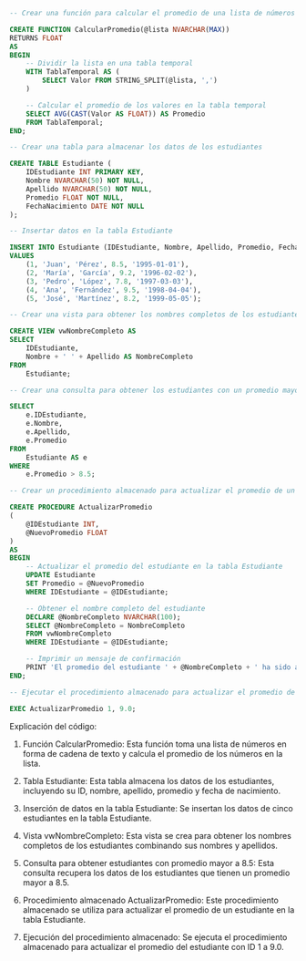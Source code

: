 ```sql
-- Crear una función para calcular el promedio de una lista de números

CREATE FUNCTION CalcularPromedio(@lista NVARCHAR(MAX))
RETURNS FLOAT
AS
BEGIN
    -- Dividir la lista en una tabla temporal
    WITH TablaTemporal AS (
        SELECT Valor FROM STRING_SPLIT(@lista, ',')
    )

    -- Calcular el promedio de los valores en la tabla temporal
    SELECT AVG(CAST(Valor AS FLOAT)) AS Promedio
    FROM TablaTemporal;
END;

-- Crear una tabla para almacenar los datos de los estudiantes

CREATE TABLE Estudiante (
    IDEstudiante INT PRIMARY KEY,
    Nombre NVARCHAR(50) NOT NULL,
    Apellido NVARCHAR(50) NOT NULL,
    Promedio FLOAT NOT NULL,
    FechaNacimiento DATE NOT NULL
);

-- Insertar datos en la tabla Estudiante

INSERT INTO Estudiante (IDEstudiante, Nombre, Apellido, Promedio, FechaNacimiento)
VALUES
    (1, 'Juan', 'Pérez', 8.5, '1995-01-01'),
    (2, 'María', 'García', 9.2, '1996-02-02'),
    (3, 'Pedro', 'López', 7.8, '1997-03-03'),
    (4, 'Ana', 'Fernández', 9.5, '1998-04-04'),
    (5, 'José', 'Martínez', 8.2, '1999-05-05');

-- Crear una vista para obtener los nombres completos de los estudiantes

CREATE VIEW vwNombreCompleto AS
SELECT
    IDEstudiante,
    Nombre + ' ' + Apellido AS NombreCompleto
FROM
    Estudiante;

-- Crear una consulta para obtener los estudiantes con un promedio mayor a 8.5

SELECT
    e.IDEstudiante,
    e.Nombre,
    e.Apellido,
    e.Promedio
FROM
    Estudiante AS e
WHERE
    e.Promedio > 8.5;

-- Crear un procedimiento almacenado para actualizar el promedio de un estudiante

CREATE PROCEDURE ActualizarPromedio
(
    @IDEstudiante INT,
    @NuevoPromedio FLOAT
)
AS
BEGIN
    -- Actualizar el promedio del estudiante en la tabla Estudiante
    UPDATE Estudiante
    SET Promedio = @NuevoPromedio
    WHERE IDEstudiante = @IDEstudiante;

    -- Obtener el nombre completo del estudiante
    DECLARE @NombreCompleto NVARCHAR(100);
    SELECT @NombreCompleto = NombreCompleto
    FROM vwNombreCompleto
    WHERE IDEstudiante = @IDEstudiante;

    -- Imprimir un mensaje de confirmación
    PRINT 'El promedio del estudiante ' + @NombreCompleto + ' ha sido actualizado a ' + CAST(@NuevoPromedio AS NVARCHAR);
END;

-- Ejecutar el procedimiento almacenado para actualizar el promedio de un estudiante

EXEC ActualizarPromedio 1, 9.0;
```

Explicación del código:

1. Función CalcularPromedio: Esta función toma una lista de números en forma de cadena de texto y calcula el promedio de los números en la lista.

2. Tabla Estudiante: Esta tabla almacena los datos de los estudiantes, incluyendo su ID, nombre, apellido, promedio y fecha de nacimiento.

3. Inserción de datos en la tabla Estudiante: Se insertan los datos de cinco estudiantes en la tabla Estudiante.

4. Vista vwNombreCompleto: Esta vista se crea para obtener los nombres completos de los estudiantes combinando sus nombres y apellidos.

5. Consulta para obtener estudiantes con promedio mayor a 8.5: Esta consulta recupera los datos de los estudiantes que tienen un promedio mayor a 8.5.

6. Procedimiento almacenado ActualizarPromedio: Este procedimiento almacenado se utiliza para actualizar el promedio de un estudiante en la tabla Estudiante.

7. Ejecución del procedimiento almacenado: Se ejecuta el procedimiento almacenado para actualizar el promedio del estudiante con ID 1 a 9.0.
